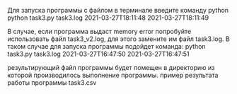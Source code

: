 Для запуска программы с файлом в терминале введите команду
python python task3.py task3.log 2021-03-27T18:11:48 2021-03-27T18:11:49

В случае, если программа выдаст memory error попробуйте использовать файл task3_v2.log,
для этого замените им файл task3.log. В таком случае для запуска программы подойдет команда:
python task3.py task3.log 2021-03-27T16:47:50 2021-03-27T16:47:51

результирующий файл программы будет помещен в директорию из которой производилось выполнение программы.
пример результата работы программы task3.csv
